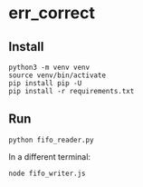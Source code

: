 # err_correct

## Install

```
python3 -m venv venv
source venv/bin/activate
pip install pip -U
pip install -r requirements.txt
```

## Run

```
python fifo_reader.py
```

In a different terminal:

```
node fifo_writer.js
```
